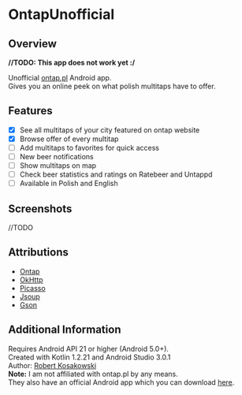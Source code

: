 # OntapUnofficial
## Overview
**//TODO: This app does not work yet :/**  

Unofficial [ontap.pl](http://ontap.pl) Android app.  
Gives you an online peek on what polish multitaps have to offer. 

## Features
- [x] See all multitaps of your city featured on ontap website
- [x] Browse offer of every multitap
- [ ] Add multitaps to favorites for quick access
- [ ] New beer notifications
- [ ] Show multitaps on map
- [ ] Check beer statistics and ratings on Ratebeer and Untappd
- [ ] Available in Polish and English

## Screenshots
//TODO

## Attributions
- [Ontap](http://ontap.pl)
- [OkHttp](http://square.github.io/okhttp)
- [Picasso](http://square.github.io/picasso/)
- [Jsoup](https://jsoup.org)
- [Gson](https://github.com/google/gson)

## Additional Information
Requires Android API 21 or higher (Android 5.0+).  
Created with Kotlin 1.2.21 and Android Studio 3.0.1  
Author: [Robert Kosakowski](https://github.com/Kosert)  
**Note:** I am not affiliated with ontap.pl by any means.  
They also have an official Android app which you can download [here](https://play.google.com/store/apps/details?id=michaldrabik.ontap).
